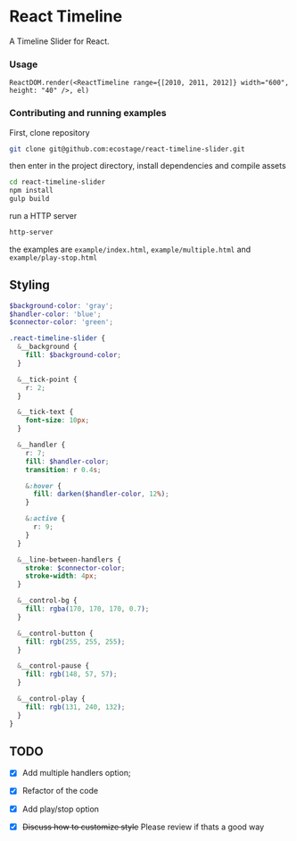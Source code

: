 React Timeline
=============

A Timeline Slider for React.

### Usage

```es6
ReactDOM.render(<ReactTimeline range={[2010, 2011, 2012]} width="600", height: "40" />, el)
```

### Contributing and running examples

First, clone repository

```bash
git clone git@github.com:ecostage/react-timeline-slider.git
```

then enter in the project directory, install dependencies and compile assets

```bash
cd react-timeline-slider
npm install
gulp build
```

run a HTTP server

```bash
http-server
```

the examples are `example/index.html`, `example/multiple.html` and `example/play-stop.html`

## Styling

```scss
$background-color: 'gray';
$handler-color: 'blue';
$connector-color: 'green';

.react-timeline-slider {
  &__background {
    fill: $background-color;
  }

  &__tick-point {
    r: 2;
  }

  &__tick-text {
    font-size: 10px;
  }

  &__handler {
    r: 7;
    fill: $handler-color;
    transition: r 0.4s;

    &:hover {
      fill: darken($handler-color, 12%);
    }

    &:active {
      r: 9;
    }
  }

  &__line-between-handlers {
    stroke: $connector-color;
    stroke-width: 4px;
  }

  &__control-bg {
    fill: rgba(170, 170, 170, 0.7);
  }

  &__control-button {
    fill: rgb(255, 255, 255);
  }

  &__control-pause {
    fill: rgb(148, 57, 57);
  }

  &__control-play {
    fill: rgb(131, 240, 132);
  }
}
```

## TODO

- [x] Add multiple handlers option;
- [x] Refactor of the code
- [x] Add play/stop option
- [x] ~~Discuss how to customize style~~ Please review if thats a good way

